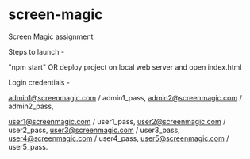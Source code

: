 # screen-magic
Screen Magic assignment

Steps to launch -

"npm start" OR deploy project on local web server and open index.html

Login credentials -

admin1@screenmagic.com / admin1_pass,
admin2@screenmagic.com / admin2_pass,

user1@screenmagic.com / user1_pass,
user2@screenmagic.com / user2_pass,
user3@screenmagic.com / user3_pass,
user4@screenmagic.com / user4_pass,
user5@screenmagic.com / user5_pass.
